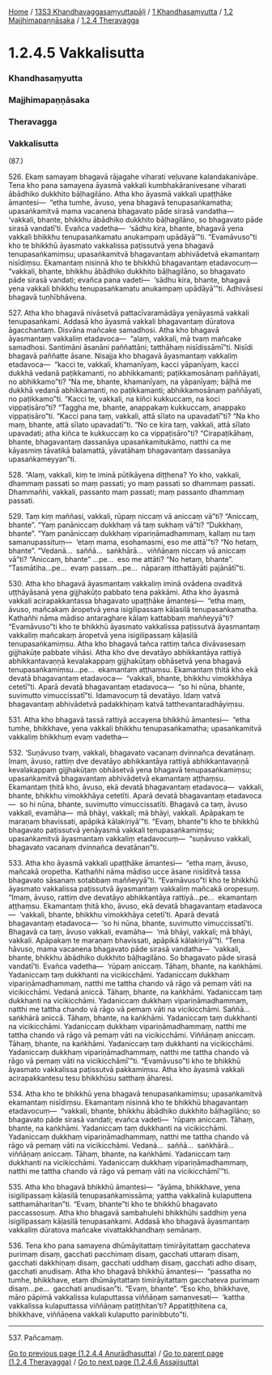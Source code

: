 
[Home](/) / [13S3 Khandhavaggasaṃyuttapāḷi](../../../../13S3.md) / [1 Khandhasaṃyutta](../../../1.md) / [1.2 Majjhimapaṇṇāsaka](../../1.2.md) / [1.2.4 Theravagga](../1.2.4.md)

# 1.2.4.5 Vakkalisutta

### Khandhasaṃyutta

### Majjhimapaṇṇāsaka

### Theravagga

### Vakkalisutta

(87.)

526\. Ekaṃ samayaṃ bhagavā rājagahe viharati veḷuvane kalandakanivāpe. Tena kho pana samayena āyasmā vakkali kumbhakāranivesane viharati ābādhiko dukkhito bāḷhagilāno. Atha kho āyasmā vakkali upaṭṭhāke āmantesi—  “etha tumhe, āvuso, yena bhagavā tenupasaṅkamatha; upasaṅkamitvā mama vacanena bhagavato pāde sirasā vandatha—  ‘vakkali, bhante, bhikkhu ābādhiko dukkhito bāḷhagilāno, so bhagavato pāde sirasā vandatī’ti. Evañca vadetha—  ‘sādhu kira, bhante, bhagavā yena vakkali bhikkhu tenupasaṅkamatu anukampaṃ upādāyā’”ti. “Evamāvuso”ti kho te bhikkhū āyasmato vakkalissa paṭissutvā yena bhagavā tenupasaṅkamiṃsu; upasaṅkamitvā bhagavantaṃ abhivādetvā ekamantaṃ nisīdiṃsu. Ekamantaṃ nisinnā kho te bhikkhū bhagavantaṃ etadavocuṃ—  “vakkali, bhante, bhikkhu ābādhiko dukkhito bāḷhagilāno, so bhagavato pāde sirasā vandati; evañca pana vadeti—  ‘sādhu kira, bhante, bhagavā yena vakkali bhikkhu tenupasaṅkamatu anukampaṃ upādāyā’”ti. Adhivāsesi bhagavā tuṇhībhāvena.

527\. Atha kho bhagavā nivāsetvā pattacīvaramādāya yenāyasmā vakkali tenupasaṅkami. Addasā kho āyasmā vakkali bhagavantaṃ dūratova āgacchantaṃ. Disvāna mañcake samadhosi. Atha kho bhagavā āyasmantaṃ vakkaliṃ etadavoca—  “alaṃ, vakkali, mā tvaṃ mañcake samadhosi. Santimāni āsanāni paññattāni; tatthāhaṃ nisīdissāmī”ti. Nisīdi bhagavā paññatte āsane. Nisajja kho bhagavā āyasmantaṃ vakkaliṃ etadavoca—  “kacci te, vakkali, khamanīyaṃ, kacci yāpanīyaṃ, kacci dukkhā vedanā paṭikkamanti, no abhikkamanti; paṭikkamosānaṃ paññāyati, no abhikkamo”ti? “Na me, bhante, khamanīyaṃ, na yāpanīyaṃ; bāḷhā me dukkhā vedanā abhikkamanti, no paṭikkamanti; abhikkamosānaṃ paññāyati, no paṭikkamo”ti. “Kacci te, vakkali, na kiñci kukkuccaṃ, na koci vippaṭisāro”ti? “Taggha me, bhante, anappakaṃ kukkuccaṃ, anappako vippaṭisāro”ti. “Kacci pana taṃ, vakkali, attā sīlato na upavadatī”ti? “Na kho maṃ, bhante, attā sīlato upavadatī”ti. “No ce kira taṃ, vakkali, attā sīlato upavadati; atha kiñca te kukkuccaṃ ko ca vippaṭisāro”ti? “Cirapaṭikāhaṃ, bhante, bhagavantaṃ dassanāya upasaṅkamitukāmo, natthi ca me kāyasmiṃ tāvatikā balamattā, yāvatāhaṃ bhagavantaṃ dassanāya upasaṅkameyyan”ti.

528\. “Alaṃ, vakkali, kiṃ te iminā pūtikāyena diṭṭhena? Yo kho, vakkali, dhammaṃ passati so maṃ passati; yo maṃ passati so dhammaṃ passati. Dhammañhi, vakkali, passanto maṃ passati; maṃ passanto dhammaṃ passati.

529\. Taṃ kiṃ maññasi, vakkali, rūpaṃ niccaṃ vā aniccaṃ vā”ti? “Aniccaṃ, bhante”. “Yaṃ panāniccaṃ dukkhaṃ vā taṃ sukhaṃ vā”ti? “Dukkhaṃ, bhante”. “Yaṃ panāniccaṃ dukkhaṃ vipariṇāmadhammaṃ, kallaṃ nu taṃ samanupassituṃ—  ‘etaṃ mama, esohamasmi, eso me attā’”ti? “No hetaṃ, bhante”. “Vedanā…  saññā…  saṅkhārā…  viññāṇaṃ niccaṃ vā aniccaṃ vā”ti? “Aniccaṃ, bhante” …pe…  eso me attāti? “No hetaṃ, bhante”. “Tasmātiha…pe…  evaṃ passaṃ…pe…  nāparaṃ itthattāyāti pajānātī”ti.

530\. Atha kho bhagavā āyasmantaṃ vakkaliṃ iminā ovādena ovaditvā uṭṭhāyāsanā yena gijjhakūṭo pabbato tena pakkāmi. Atha kho āyasmā vakkali acirapakkantassa bhagavato upaṭṭhāke āmantesi—  “etha maṃ, āvuso, mañcakaṃ āropetvā yena isigilipassaṃ kāḷasilā tenupasaṅkamatha. Kathañhi nāma mādiso antaraghare kālaṃ kattabbaṃ maññeyyā”ti? “Evamāvuso”ti kho te bhikkhū āyasmato vakkalissa paṭissutvā āyasmantaṃ vakkaliṃ mañcakaṃ āropetvā yena isigilipassaṃ kāḷasilā tenupasaṅkamiṃsu. Atha kho bhagavā tañca rattiṃ tañca divāvasesaṃ gijjhakūṭe pabbate vihāsi. Atha kho dve devatāyo abhikkantāya rattiyā abhikkantavaṇṇā kevalakappaṃ gijjhakūṭaṃ obhāsetvā yena bhagavā tenupasaṅkamiṃsu…pe…  ekamantaṃ aṭṭhaṃsu. Ekamantaṃ ṭhitā kho ekā devatā bhagavantaṃ etadavoca—  “vakkali, bhante, bhikkhu vimokkhāya cetetī”ti. Aparā devatā bhagavantaṃ etadavoca—  “so hi nūna, bhante, suvimutto vimuccissatī”ti. Idamavocuṃ tā devatāyo. Idaṃ vatvā bhagavantaṃ abhivādetvā padakkhiṇaṃ katvā tatthevantaradhāyiṃsu.

531\. Atha kho bhagavā tassā rattiyā accayena bhikkhū āmantesi—  “etha tumhe, bhikkhave, yena vakkali bhikkhu tenupasaṅkamatha; upasaṅkamitvā vakkaliṃ bhikkhuṃ evaṃ vadetha—

532\. ‘Suṇāvuso tvaṃ, vakkali, bhagavato vacanaṃ dvinnañca devatānaṃ. Imaṃ, āvuso, rattiṃ dve devatāyo abhikkantāya rattiyā abhikkantavaṇṇā kevalakappaṃ gijjhakūṭaṃ obhāsetvā yena bhagavā tenupasaṅkamiṃsu; upasaṅkamitvā bhagavantaṃ abhivādetvā ekamantaṃ aṭṭhaṃsu. Ekamantaṃ ṭhitā kho, āvuso, ekā devatā bhagavantaṃ etadavoca—  vakkali, bhante, bhikkhu vimokkhāya cetetīti. Aparā devatā bhagavantaṃ etadavoca—  so hi nūna, bhante, suvimutto vimuccissatīti. Bhagavā ca taṃ, āvuso vakkali, evamāha—  mā bhāyi, vakkali; mā bhāyi, vakkali. Apāpakaṃ te maraṇaṃ bhavissati, apāpikā kālakiriyā’”ti. “Evaṃ, bhante”ti kho te bhikkhū bhagavato paṭissutvā yenāyasmā vakkali tenupasaṅkamiṃsu; upasaṅkamitvā āyasmantaṃ vakkaliṃ etadavocuṃ—  “suṇāvuso vakkali, bhagavato vacanaṃ dvinnañca devatānan”ti.

533\. Atha kho āyasmā vakkali upaṭṭhāke āmantesi—  “etha maṃ, āvuso, mañcakā oropetha. Kathañhi nāma mādiso ucce āsane nisīditvā tassa bhagavato sāsanaṃ sotabbaṃ maññeyyā”ti. “Evamāvuso”ti kho te bhikkhū āyasmato vakkalissa paṭissutvā āyasmantaṃ vakkaliṃ mañcakā oropesuṃ. “Imaṃ, āvuso, rattiṃ dve devatāyo abhikkantāya rattiyā…pe…  ekamantaṃ aṭṭhaṃsu. Ekamantaṃ ṭhitā kho, āvuso, ekā devatā bhagavantaṃ etadavoca—  ‘vakkali, bhante, bhikkhu vimokkhāya cetetī’ti. Aparā devatā bhagavantaṃ etadavoca—  ‘so hi nūna, bhante, suvimutto vimuccissatī’ti. Bhagavā ca taṃ, āvuso vakkali, evamāha—  ‘mā bhāyi, vakkali; mā bhāyi, vakkali. Apāpakaṃ te maraṇaṃ bhavissati, apāpikā kālakiriyā’”ti. “Tena hāvuso, mama vacanena bhagavato pāde sirasā vandatha—  ‘vakkali, bhante, bhikkhu ābādhiko dukkhito bāḷhagilāno. So bhagavato pāde sirasā vandatī’ti. Evañca vadetha—  ‘rūpaṃ aniccaṃ. Tāhaṃ, bhante, na kaṅkhāmi. Yadaniccaṃ taṃ dukkhanti na vicikicchāmi. Yadaniccaṃ dukkhaṃ vipariṇāmadhammaṃ, natthi me tattha chando vā rāgo vā pemaṃ vāti na vicikicchāmi. Vedanā aniccā. Tāhaṃ, bhante, na kaṅkhāmi. Yadaniccaṃ taṃ dukkhanti na vicikicchāmi. Yadaniccaṃ dukkhaṃ vipariṇāmadhammaṃ, natthi me tattha chando vā rāgo vā pemaṃ vāti na vicikicchāmi. Saññā…  saṅkhārā aniccā. Tāhaṃ, bhante, na kaṅkhāmi. Yadaniccaṃ taṃ dukkhanti na vicikicchāmi. Yadaniccaṃ dukkhaṃ vipariṇāmadhammaṃ, natthi me tattha chando vā rāgo vā pemaṃ vāti na vicikicchāmi. Viññāṇaṃ aniccaṃ. Tāhaṃ, bhante, na kaṅkhāmi. Yadaniccaṃ taṃ dukkhanti na vicikicchāmi. Yadaniccaṃ dukkhaṃ vipariṇāmadhammaṃ, natthi me tattha chando vā rāgo vā pemaṃ vāti na vicikicchāmī’”ti. “Evamāvuso”ti kho te bhikkhū āyasmato vakkalissa paṭissutvā pakkamiṃsu. Atha kho āyasmā vakkali acirapakkantesu tesu bhikkhūsu satthaṃ āharesi.

534\. Atha kho te bhikkhū yena bhagavā tenupasaṅkamiṃsu; upasaṅkamitvā ekamantaṃ nisīdiṃsu. Ekamantaṃ nisinnā kho te bhikkhū bhagavantaṃ etadavocuṃ—  “vakkali, bhante, bhikkhu ābādhiko dukkhito bāḷhagilāno; so bhagavato pāde sirasā vandati; evañca vadeti—  ‘rūpaṃ aniccaṃ. Tāhaṃ, bhante, na kaṅkhāmi. Yadaniccaṃ taṃ dukkhanti na vicikicchāmi. Yadaniccaṃ dukkhaṃ vipariṇāmadhammaṃ, natthi me tattha chando vā rāgo vā pemaṃ vāti na vicikicchāmi. Vedanā…  saññā…  saṅkhārā…  viññāṇaṃ aniccaṃ. Tāhaṃ, bhante, na kaṅkhāmi. Yadaniccaṃ taṃ dukkhanti na vicikicchāmi. Yadaniccaṃ dukkhaṃ vipariṇāmadhammaṃ, natthi me tattha chando vā rāgo vā pemaṃ vāti na vicikicchāmī’”ti.

535\. Atha kho bhagavā bhikkhū āmantesi—  “āyāma, bhikkhave, yena isigilipassaṃ kāḷasilā tenupasaṅkamissāma; yattha vakkalinā kulaputtena satthamāharitan”ti. “Evaṃ, bhante”ti kho te bhikkhū bhagavato paccassosuṃ. Atha kho bhagavā sambahulehi bhikkhūhi saddhiṃ yena isigilipassaṃ kāḷasilā tenupasaṅkami. Addasā kho bhagavā āyasmantaṃ vakkaliṃ dūratova mañcake vivattakkhandhaṃ semānaṃ.

536\. Tena kho pana samayena dhūmāyitattaṃ timirāyitattaṃ gacchateva purimaṃ disaṃ, gacchati pacchimaṃ disaṃ, gacchati uttaraṃ disaṃ, gacchati dakkhiṇaṃ disaṃ, gacchati uddhaṃ disaṃ, gacchati adho disaṃ, gacchati anudisaṃ. Atha kho bhagavā bhikkhū āmantesi—  “passatha no tumhe, bhikkhave, etaṃ dhūmāyitattaṃ timirāyitattaṃ gacchateva purimaṃ disaṃ…pe…  gacchati anudisan”ti. “Evaṃ, bhante”. “Eso kho, bhikkhave, māro pāpimā vakkalissa kulaputtassa viññāṇaṃ samanvesati—  ‘kattha vakkalissa kulaputtassa viññāṇaṃ patiṭṭhitan’ti? Appatiṭṭhitena ca, bhikkhave, viññāṇena vakkali kulaputto parinibbuto”ti.

---

537\. Pañcamaṃ.



[Go to previous page (1.2.4.4 Anurādhasutta)](1.2.4.4.md) / [Go to parent page (1.2.4 Theravagga)](../1.2.4.md) / [Go to next page (1.2.4.6 Assajisutta)](1.2.4.6.md)


